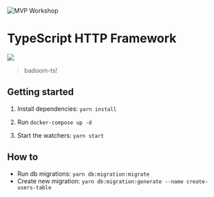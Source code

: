 ![MVP Workshop](https://img.shields.io/badge/MVP_Workshop-Born_and_bred-purple.svg?style=for-the-badge)

# TypeScript HTTP Framework

![](https://i.imgur.com/DAZKpgY.gif)
> badoom-ts!

## Getting started

1. Install dependencies:
`yarn install`

2. Run `docker-compose up -d`

3. Start the watchers: `yarn start`

## How to

- Run db migrations: `yarn db:migration:migrate`
- Create new migration: `yarn db:migration:generate --name create-users-table`
